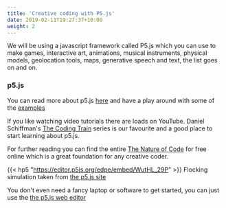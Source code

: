 ```yaml
---
title: 'Creative coding with P5.js'
date: 2019-02-11T19:27:37+10:00
weight: 2
---
```


We will be using a javascript framework called P5.js which you can use to make games, interactive art, animations, musical instruments, physical models, geolocation tools, maps, generative speech and text, the list goes on and on.

### p5.js

You can read more about p5.js [here](https://p5js.org/) and have a play around with some of the [examples](https://p5js.org/examples/)

If you like watching video tutorials there are loads on YouTube. Daniel Schiffman's [The Coding Train](https://www.youtube.com/user/shiffman/playlists?view=50&sort=dd&shelf_id=14) series is our favourite and a good place to start learning about p5.js.

For further reading you can find the entire [The Nature of Code](https://natureofcode.com/book/) for free online which is a great foundation for any creative coder.

{{< hp5 "https://editor.p5js.org/edpe/embed/WutHL_29P" >}}
Flocking simulation taken from [the p5.js site](https://p5js.org/)

You don't even need a fancy laptop or software to get started, you can just use the [the p5.js web editor](https://editor.p5js.org/)
